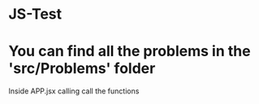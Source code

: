 # JS-Test
# You can find all the problems in the 'src/Problems' folder
Inside APP.jsx calling call the functions

